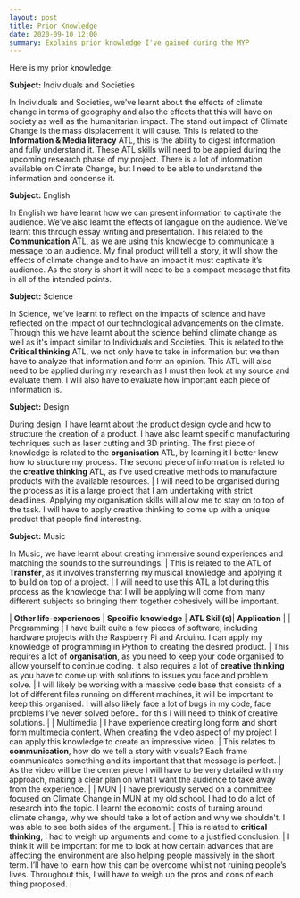 ```yaml
---
layout: post
title: Prior Knowledge
date: 2020-09-10 12:00
summary: Explains prior knowledge I've gained during the MYP
---
```


Here is my prior knowledge:

**Subject:** Individuals and Societies

In Individuals and Societies, we've learnt about the effects of climate change in terms of geography and also the effects that this will have on society as well as the humanitarian impact. The stand out impact of Climate Change is the mass displacement it will cause. This is related to the **Information & Media literacy** ATL, this is the ability to digest information and fully understand it. These ATL skills will need to be applied during the upcoming research phase of my project. There is a lot of information available on Climate Change, but I need to be able to understand the information and condense it.

**Subject:** English 

In English we have learnt how we can present information to captivate the audience. We've also learnt the effects of langague on the audience. We've learnt this through essay writing and presentation. This related to the **Communication** ATL, as we are using this knowledge to communicate a message to an audience. My final product will tell a story, it will show the effects of climate change and to have an impact it must captivate it’s audience. As the story is short it will need to be a compact message that fits in all of the intended points. 

**Subject:** Science

In Science, we’ve learnt to reflect on the impacts of science and have reflected on the impact of our technological advancements on the climate. Through this we have learnt about the science behind climate change as well as it's impact similar to Individuals and Societies. This is related to the **Critical thinking** ATL, we not only have to take in information but we then have to analyze that information and form an opinion. This ATL will also need to be applied during my research as I must then look at my source and evaluate them. I will also have to evaluate how important each piece of information is.

**Subject:** Design

During design, I have learnt about the product design cycle and how to structure the creation of a product. I have also learnt specific manufacturing techniques such as laser cutting and 3D printing. The first piece of knowledge is related to the **organisation** ATL, by learning it I better know how to structure my process. The second piece of information is related to the **creative thinking** ATL, as I've used creative methods to manufacture products with the available resources. | I will need to be organised during the process as it is a large project that I am undertaking with strict deadlines. Applying my organisation skills will allow me to stay on to top of the task. I will have to apply creative thinking to come up with a unique product that people find interesting.

**Subject:** Music

In Music, we have learnt about creating immersive sound experiences and matching the sounds to the surroundings. | This is related to the ATL of **Transfer**, as it involves transferring my musical knowledge and applying it to build on top of a project. | I will need to use this ATL a lot during this process as the knowledge that I will be applying will come from many different subjects so bringing them together cohesively will be important.




| **Other life-experiences**                                   | **Specific knowledge** | **ATL Skill(s)**| **Application**   |
| Programming | I have built quite a few pieces of software, including hardware projects with the Raspberry Pi and Arduino.  I can apply my knowledge of programming in Python to creating the desired product. | This requires a lot of **organisation**, as you need to keep your code organised to allow yourself to continue coding. It also requires a lot of **creative thinking** as you have to come up with solutions to issues you face and problem solve. | I will likely be working with a massive code base that consists of a lot of different files running on different machines, it will be important to keep this organised. I will also likely face a lot of bugs in my code, face problems I’ve never solved before.. for this I will need to think of creative solutions. |
| Multimedia | I have experience creating long form and short form multimedia content. When creating the video aspect of my project I can apply this knowledge to create an impressive video. | This relates to **communication**, how do we tell a story with visuals? Each frame communicates something and its important that that message is perfect. | As the video will be the center piece I will have to be very detailed with my approach, making a clear plan on what I want the audience to take away from the experience. |
| MUN | I have previously served on a committee focused on Climate Change in MUN at my old school. I had to do a lot of research into the topic. I learnt the economic costs of turning around climate change, why we should take a lot of action and why we shouldn't. I was able to see both sides of the argument. | This is related to **critical thinking**, I had to weigh up arguments and come to a justified conclusion. | I think it will be important for me to look at how certain advances that are affecting the environment are also helping people massively in the short term. I’ll have to learn how this can be overcome whilst not ruining people’s lives. Throughout this, I will have to weigh up the pros and cons of each thing proposed. |


